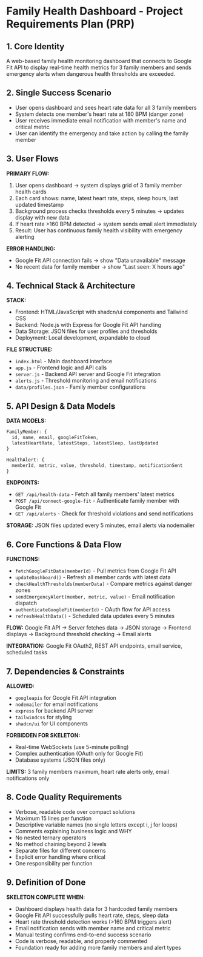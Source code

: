 # Family Health Dashboard - Project Requirements Plan (PRP)

## 1. Core Identity
A web-based family health monitoring dashboard that connects to Google Fit API to display real-time health metrics for 3 family members and sends emergency alerts when dangerous health thresholds are exceeded.

## 2. Single Success Scenario  
- User opens dashboard and sees heart rate data for all 3 family members
- System detects one member's heart rate at 180 BPM (danger zone)
- User receives immediate email notification with member's name and critical metric
- User can identify the emergency and take action by calling the family member

## 3. User Flows
**PRIMARY FLOW:**
1. User opens dashboard → system displays grid of 3 family member health cards
2. Each card shows: name, latest heart rate, steps, sleep hours, last updated timestamp
3. Background process checks thresholds every 5 minutes → updates display with new data
4. If heart rate >160 BPM detected → system sends email alert immediately
5. Result: User has continuous family health visibility with emergency alerting

**ERROR HANDLING:** 
- Google Fit API connection fails → show "Data unavailable" message
- No recent data for family member → show "Last seen: X hours ago"

## 4. Technical Stack & Architecture
**STACK:**
- Frontend: HTML/JavaScript with shadcn/ui components and Tailwind CSS
- Backend: Node.js with Express for Google Fit API handling
- Data Storage: JSON files for user profiles and thresholds  
- Deployment: Local development, expandable to cloud

**FILE STRUCTURE:**
- `index.html` - Main dashboard interface
- `app.js` - Frontend logic and API calls
- `server.js` - Backend API server and Google Fit integration
- `alerts.js` - Threshold monitoring and email notifications
- `data/profiles.json` - Family member configurations

## 5. API Design & Data Models
**DATA MODELS:**
```javascript
FamilyMember: {
  id, name, email, googleFitToken, 
  latestHeartRate, latestSteps, latestSleep, lastUpdated
}

HealthAlert: {
  memberId, metric, value, threshold, timestamp, notificationSent
}
```

**ENDPOINTS:**
- `GET /api/health-data` - Fetch all family members' latest metrics
- `POST /api/connect-google-fit` - Authenticate family member with Google Fit
- `GET /api/alerts` - Check for threshold violations and send notifications

**STORAGE:** JSON files updated every 5 minutes, email alerts via nodemailer

## 6. Core Functions & Data Flow
**FUNCTIONS:**
- `fetchGoogleFitData(memberId)` - Pull metrics from Google Fit API
- `updateDashboard()` - Refresh all member cards with latest data
- `checkHealthThresholds(memberData)` - Compare metrics against danger zones
- `sendEmergencyAlert(member, metric, value)` - Email notification dispatch
- `authenticateGoogleFit(memberId)` - OAuth flow for API access
- `refreshHealthData()` - Scheduled data updates every 5 minutes

**FLOW:** Google Fit API → Server fetches data → JSON storage → Frontend displays → Background threshold checking → Email alerts

**INTEGRATION:** Google Fit OAuth2, REST API endpoints, email service, scheduled tasks

## 7. Dependencies & Constraints
**ALLOWED:**
- `googleapis` for Google Fit API integration
- `nodemailer` for email notifications
- `express` for backend API server
- `tailwindcss` for styling
- `shadcn/ui` for UI components

**FORBIDDEN FOR SKELETON:**
- Real-time WebSockets (use 5-minute polling)
- Complex authentication (OAuth only for Google Fit)
- Database systems (JSON files only)

**LIMITS:** 3 family members maximum, heart rate alerts only, email notifications only

## 8. Code Quality Requirements
- Verbose, readable code over compact solutions
- Maximum 15 lines per function
- Descriptive variable names (no single letters except i, j for loops)
- Comments explaining business logic and WHY
- No nested ternary operators
- No method chaining beyond 2 levels
- Separate files for different concerns
- Explicit error handling where critical
- One responsibility per function

## 9. Definition of Done
**SKELETON COMPLETE WHEN:**
- Dashboard displays health data for 3 hardcoded family members
- Google Fit API successfully pulls heart rate, steps, sleep data
- Heart rate threshold detection works (>160 BPM triggers alert)
- Email notification sends with member name and critical metric
- Manual testing confirms end-to-end success scenario
- Code is verbose, readable, and properly commented
- Foundation ready for adding more family members and alert types